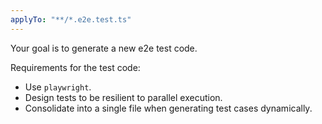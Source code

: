 ```yaml
---
applyTo: "**/*.e2e.test.ts"
---
```


Your goal is to generate a new e2e test code.

Requirements for the test code:

- Use `playwright`.
- Design tests to be resilient to parallel execution.
- Consolidate into a single file when generating test cases dynamically.
